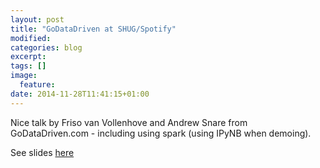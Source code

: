 ```yaml
---
layout: post
title: "GoDataDriven at SHUG/Spotify"
modified:
categories: blog
excerpt:
tags: []
image:
  feature:
date: 2014-11-28T11:41:15+01:00
---
```


Nice talk by Friso van Vollenhove and Andrew Snare from GoDataDriven.com - including using spark (using IPyNB when demoing).

See slides [here][godatadriven-shug]

[godatadriven-shug]: http://www.slideshare.net/fvanvollenhoven/divolte-collector-meetup-presentation
